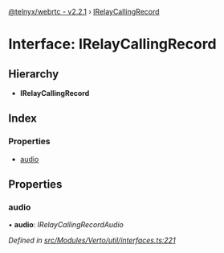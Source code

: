 [@telnyx/webrtc - v2.2.1](../README.md) › [IRelayCallingRecord](irelaycallingrecord.md)

# Interface: IRelayCallingRecord

## Hierarchy

* **IRelayCallingRecord**

## Index

### Properties

* [audio](irelaycallingrecord.md#audio)

## Properties

###  audio

• **audio**: *IRelayCallingRecordAudio*

*Defined in [src/Modules/Verto/util/interfaces.ts:221](https://github.com/team-telnyx/webrtc/blob/8cdca06/packages/js/src/Modules/Verto/util/interfaces.ts#L221)*

